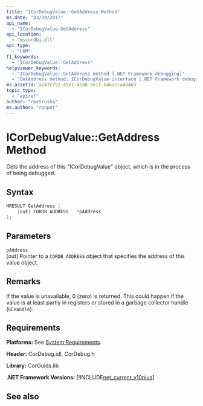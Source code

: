 ```yaml
---
title: "ICorDebugValue::GetAddress Method"
ms.date: "03/30/2017"
api_name: 
  - "ICorDebugValue.GetAddress"
api_location: 
  - "mscordbi.dll"
api_type: 
  - "COM"
f1_keywords: 
  - "ICorDebugValue::GetAddress"
helpviewer_keywords: 
  - "ICorDebugValue::GetAddress method [.NET Framework debugging]"
  - "GetAddress method, ICorDebugValue interface [.NET Framework debugging]"
ms.assetid: a247c792-45e1-4538-9e1f-b46acca4a463
topic_type: 
  - "apiref"
author: "rpetrusha"
ms.author: "ronpet"
---
```

# ICorDebugValue::GetAddress Method
Gets the address of this "ICorDebugValue" object, which is in the process of being debugged.  
  
## Syntax  
  
```cpp  
HRESULT GetAddress (  
    [out] CORDB_ADDRESS   *pAddress  
);  
```  
  
## Parameters  
 `pAddress`  
 [out] Pointer to a `CORDB_ADDRESS` object that specifies the address of this value object.  
  
## Remarks  
 If the value is unavailable, 0 (zero) is returned. This could happen if the value is at least partly in registers or stored in a garbage collector handle (`GCHandle`).  
  
## Requirements  
 **Platforms:** See [System Requirements](../../../../docs/framework/get-started/system-requirements.md).  
  
 **Header:** CorDebug.idl, CorDebug.h  
  
 **Library:** CorGuids.lib  
  
 **.NET Framework Versions:** [!INCLUDE[net_current_v10plus](../../../../includes/net-current-v10plus-md.md)]  
  
## See also
